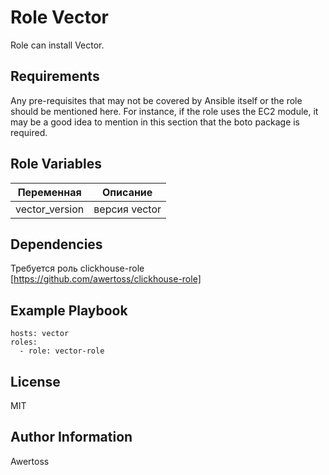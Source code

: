 Role Vector
=========

Role can install Vector.


Requirements
------------

Any pre-requisites that may not be covered by Ansible itself or the role should be mentioned here. For instance, if the role uses the EC2 module, it may be a good idea to mention in this section that the boto package is required.

Role Variables
--------------

|Переменная|Описание| 
|-|--------|
|vector_version|версия vector|

Dependencies
------------

Требуется роль clickhouse-role <br/>
[https://github.com/awertoss/clickhouse-role]

Example Playbook
----------------
```
hosts: vector
roles:
  - role: vector-role

```
License
-------

MIT

Author Information
------------------

Awertoss
